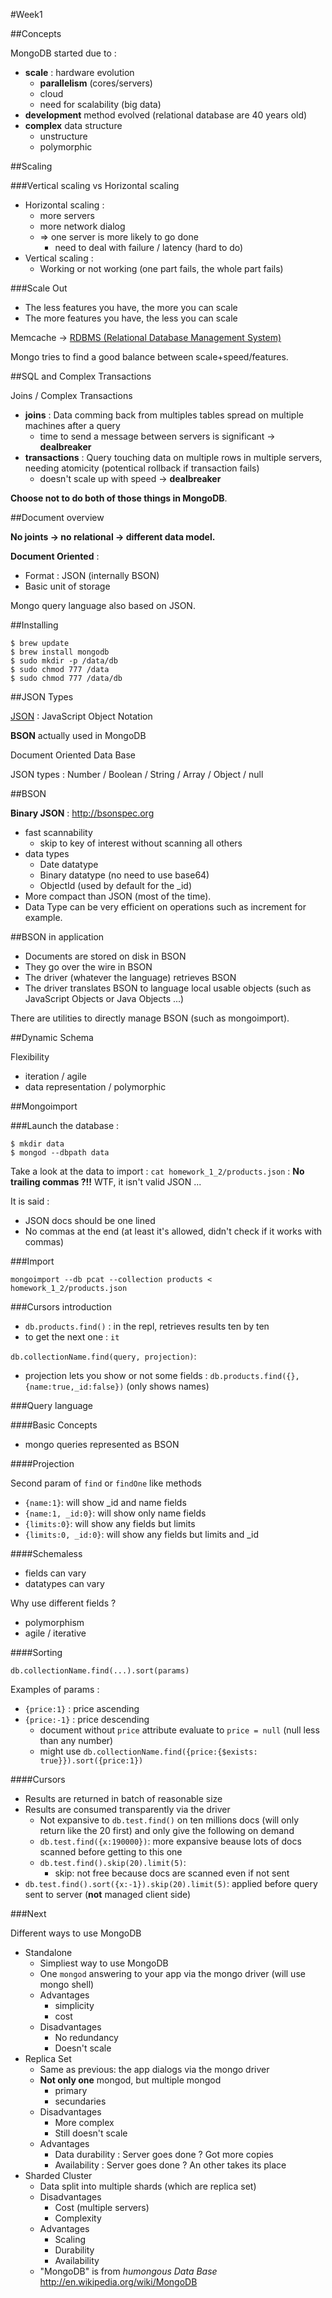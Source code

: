 #Week1

##Concepts

MongoDB started due to :

* **scale** : hardware evolution 
	* **parallelism** (cores/servers)
  	* cloud 
  	* need for scalability (big data)
* **development** method evolved (relational database are 40 years old)
* **complex** data structure
  	* unstructure
  	* polymorphic

##Scaling

###Vertical scaling vs Horizontal scaling

* Horizontal scaling :
  	* more servers
  	* more network dialog
  	* => one server is more likely to go done
    	* need to deal with failure / latency (hard to do)
* Vertical scaling :
  	* Working or not working (one part fails, the whole part fails)

###Scale Out

* The less features you have, the more you can scale
* The more features you have, the less you can scale

Memcache -> [RDBMS (Relational Database Management System)](http://en.wikipedia.org/wiki/Relational_database_management_system)

Mongo tries to find a good balance between scale+speed/features.

##SQL and Complex Transactions

Joins / Complex Transactions

* **joins** : Data comming back from multiples tables spread on multiple machines after a query
  	* time to send a message between servers is significant -> **dealbreaker**
* **transactions** : Query touching data on multiple rows in multiple servers, needing atomicity (potentical rollback if transaction fails)
  	* doesn't scale up with speed -> **dealbreaker** 

**Choose not to do both of those things in MongoDB**.

##Document overview

**No joints -> no relational -> different data model.**

**Document Oriented** :

* Format : JSON (internally BSON)
* Basic unit of storage

Mongo query language also based on JSON.

##Installing

```shell
$ brew update
$ brew install mongodb
$ sudo mkdir -p /data/db
$ sudo chmod 777 /data
$ sudo chmod 777 /data/db
```

##JSON Types

[JSON](http://en.wikipedia.org/wiki/JSON) : JavaScript Object Notation

**BSON** actually used in MongoDB

Document Oriented Data Base

JSON types : Number / Boolean / String / Array / Object / null

##BSON

**Binary JSON** : http://bsonspec.org

* fast scannability
	* skip to key of interest without scanning all others
* data types
	* Date datatype
	* Binary datatype (no need to use base64)
	* ObjectId (used by default for the _id)
* More compact than JSON (most of the time).
* Data Type can be very efficient on operations such as increment for example.

##BSON in application

* Documents are stored on disk in BSON
* They go over the wire in BSON
* The driver (whatever the language) retrieves BSON
* The driver translates BSON to language local usable objects (such as JavaScript Objects or Java Objects ...)

There are utilities to directly manage BSON (such as mongoimport).

##Dynamic Schema

Flexibility

* iteration / agile
* data representation / polymorphic

##Mongoimport

###Launch the database :

```shell
$ mkdir data
$ mongod --dbpath data
```

Take a look at the data to import : `cat homework_1_2/products.json` : **No trailing commas ?!!** WTF, it isn't valid JSON ...

It is said :

* JSON docs should be one lined
* No commas at the end (at least it's allowed, didn't check if it works with commas)

###Import

`mongoimport --db pcat --collection products < homework_1_2/products.json`

###Cursors introduction

* `db.products.find()` : in the repl, retrieves results ten by ten
* to get the next one : `it`

`db.collectionName.find(query, projection)`:

* projection lets you show or not some fields : `db.products.find({},{name:true,_id:false})` (only shows names)

###Query language

####Basic Concepts

* mongo queries represented as BSON

####Projection

Second param of `find` or `findOne` like methods

* `{name:1}`: will show _id and name fields
* `{name:1, _id:0}`: will show only name fields
* `{limits:0}`: will show any fields but limits
* `{limits:0, _id:0}`: will show any fields but limits and _id

####Schemaless

* fields can vary
* datatypes can vary

Why use different fields ?

* polymorphism
* agile / iterative

####Sorting

`db.collectionName.find(...).sort(params)`

Examples of params : 

* `{price:1}` : price ascending
* `{price:-1}` : price descending
  	* document without `price` attribute evaluate to `price = null` (null less than any number)
  	* might use `db.collectionName.find({price:{$exists: true}}).sort({price:1})`

####Cursors

* Results are returned in batch of reasonable size
* Results are consumed transparently via the driver
  	* Not expansive to `db.test.find()` on ten millions docs (will only return like the 20 first) and only give the following on demand
  	* `db.test.find({x:190000})`: more expansive beause lots of docs scanned before getting to this one
  	* `db.test.find().skip(20).limit(5)`:
    	* skip: not free because docs are scanned even if not sent
* `db.test.find().sort({x:-1}).skip(20).limit(5)`: applied before query sent to server (**not** managed client side)

###Next

Different ways to use MongoDB

* Standalone
  	* Simpliest way to use MongoDB
  	* One `mongod` answering to your app via the mongo driver (will use mongo shell)
  	* Advantages
    	* simplicity
    	* cost
  	* Disadvantages
    	* No redundancy
    	* Doesn't scale
* Replica Set
  	* Same as previous: the app dialogs via the mongo driver
  	* **Not only one** mongod, but multiple mongod
    	* primary
    	* secundaries
  	* Disadvantages
    	* More complex
    	* Still doesn't scale
  	* Advantages
    	* Data durability : Server goes done ? Got more copies
    	* Availability : Server goes done ? An other takes its place
* Sharded Cluster
  	* Data split into multiple shards (which are replica set)
  	* Disadvantages
    	* Cost (multiple servers)
    	* Complexity
  	* Advantages
    	* Scaling
    	* Durability
    	* Availability
  	* "MongoDB" is from *humongous Data Base* http://en.wikipedia.org/wiki/MongoDB
